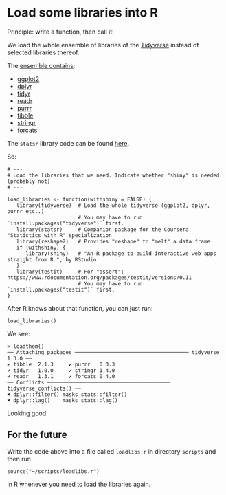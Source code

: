 # Load some libraries into R

Principle: write a function, then call it!

We load the whole ensemble of libraries of the [Tidyverse](https://www.tidyverse.org/) instead of selected
libraries thereof.

The [ensemble contains](https://www.tidyverse.org/packages/):

- [ggplot2](https://ggplot2.tidyverse.org/)
- [dplyr](https://dplyr.tidyverse.org/)
- [tidyr](https://tidyr.tidyverse.org)
- [readr](https://readr.tidyverse.org/)
- [purrr](https://purrr.tidyverse.org/)
- [tibble](https://tibble.tidyverse.org/)
- [stringr](https://stringr.tidyverse.org/)
- [forcats](https://forcats.tidyverse.org/)

The `statsr` library code can be found [here](https://github.com/StatsWithR/statsr).

So:

````
# ---
# Load the libraries that we need. Indicate whether "shiny" is needed (probably not)
# ---

load_libraries <- function(withshiny = FALSE) {
   library(tidyverse)  # Load the whole tidyverse (ggplot2, dplyr, purrr etc..)
                       # You may have to run `install.packages("tidyverse")` first.
   library(statsr)     # Companion package for the Coursera "Statistics with R" specialization 
   library(reshape2)   # Provides "reshape" to "melt" a data frame
   if (withshiny) {
      library(shiny)   # "An R package to build interactive web apps straight from R.", by RStudio. 
   }
   library(testit)     # For "assert": https://www.rdocumentation.org/packages/testit/versions/0.11
                       # You may have to run `install.packages("testit")` first.
}
````

After R knows about that function, you can just run:

````
load_libraries()
````

We see:

````
> loadthem()
── Attaching packages ───────────────────────────────────── tidyverse 1.3.0 ──
✔ tibble  2.1.3     ✔ purrr   0.3.3
✔ tidyr   1.0.0     ✔ stringr 1.4.0
✔ readr   1.3.1     ✔ forcats 0.4.0
── Conflicts ──────────────────────────────────────── tidyverse_conflicts() ──
✖ dplyr::filter() masks stats::filter()
✖ dplyr::lag()    masks stats::lag()
````

Looking good.

## For the future

Write the code above into a file called `loadlibs.r` in directory `scripts` and then run

````
source("~/scripts/loadlibs.r")
````

in R whenever you need to load the libraries again.
